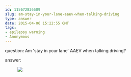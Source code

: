 ```yaml
---
id: 115672836609
slug: am-stay-in-your-lane-aaev-when-talking-driving
type: answer
date: 2015-04-06 15:22:55 GMT
tags:
- epilepsy warning
- Anonymous
---
```

question: Am 'stay in your lane' AAEV when talking driving?

answer: <figure data-orig-height="160" data-orig-width="160"><img src="https://31.media.tumblr.com/0a647a7db55b9d44cfdac6706a05a505/tumblr_inline_nme5e56ZXE1rdzs46.gif" data-orig-height="160" data-orig-width="160"></figure>
